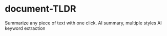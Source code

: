 # document-TLDR

Summarize any piece of text with one click.
AI summary, multiple styles
AI keyword extraction
